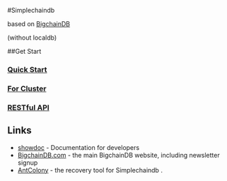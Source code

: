 #Simplechaindb

based on [BigchainDB](https://github.com/bigchaindb/bigchaindb)

(without localdb)

##Get Start

### [Quick Start](http://www.showdoc.cc/simplechaindb?page_id=46525)
### [For Cluster](http://www.showdoc.cc/simplechaindb?page_id=46526)
### [RESTful API](http://www.showdoc.cc/simplechaindb?page_id=46522)

## Links
* [showdoc](http://www.showdoc.cc/simplechaindb) - Documentation for developers
* [BigchainDB.com](https://www.bigchaindb.com/) - the main BigchainDB website, including newsletter signup
* [AntColony](http://git.oschina.net/buaalining/AntColony) - the recovery tool for Simplechaindb .
